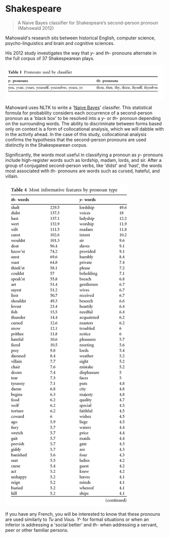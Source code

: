 # Shakespeare

> A Naive Bayes classifier for Shakespeare’s second-person pronoun (Mahowald 2012)


Mahowald's research sits between historical English, computer science, psycho-linguistics and brain and cognitive sciences. 

His 2012 study investigates the way that *y-* and *th-* pronouns alternate in the full corpus of 37 Shakespearean plays.

![](images/pronouns_hd.jpg)

Mahoward uses NLTK to write a '[Naive Bayes](https://en.wikipedia.org/wiki/Naive_Bayes_classifier)' classifer. This statistical formula for probability considers each occurrence of a second-person pronoun as a 'black box' to be resolved into a *y-* or *th-* pronoun depending on the surrounding words. The ability  to  discriminate  between  forms  based  only  on  context is a form of collocational analysis, which we will dabble with in the activity ahead. In the case of this study, collocational analysis confirms the hypothesis that the second-person pronouns are used distinctly in the Shakespearean corpus.   

Significantly,  the  words  most  useful  in  classifying  a  pronoun  as  *y-* pronouns include high-register words such as lordship, madam, lords, and sir. After a group of conjugated second-person verbs, like 'didst' and 'hast', the words most associated with *th-* pronouns are  words such as cursed, hateful,  and villain.


![](images/Shakes_table_hd.jpg)


If you have any French, you will be interested to know that these pronouns are used similarly to *Tu* and *Vous*. *Y-* for formal situations or when an inferior is addressing a 'social better' and *th-* when addressing a servant, peer or other familiar persons. 